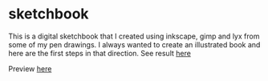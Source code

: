 # sketchbook
This is a digital sketchbook that I created using inkscape, gimp and lyx from some of my pen drawings. I always wanted to create an illustrated book and here are the first steps in that direction.
See result [here](./illustrated_book.html)

Preview [here](https://fieryjoy.github.io/sketchbook/)
